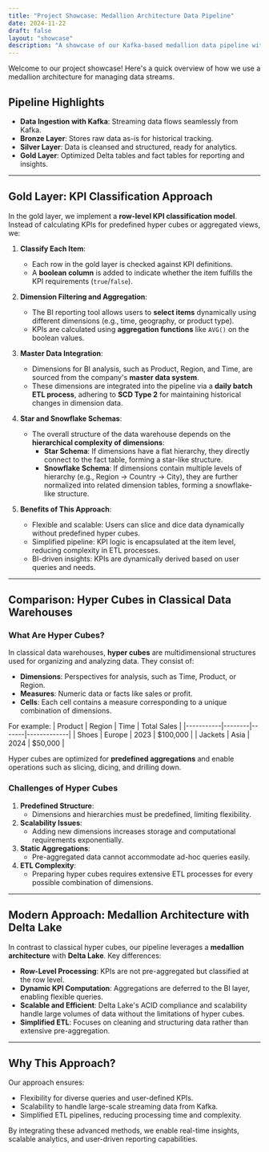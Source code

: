 ```yaml
---
title: "Project Showcase: Medallion Architecture Data Pipeline"
date: 2024-11-22
draft: false
layout: "showcase"
description: "A showcase of our Kafka-based medallion data pipeline with Delta Lake integration."
---
```

Welcome to our project showcase! Here's a quick overview of how we use a medallion architecture for managing data streams.

## Pipeline Highlights

- **Data Ingestion with Kafka**: Streaming data flows seamlessly from Kafka.
- **Bronze Layer**: Stores raw data as-is for historical tracking.
- **Silver Layer**: Data is cleansed and structured, ready for analytics.
- **Gold Layer**: Optimized Delta tables and fact tables for reporting and insights.

---

## Gold Layer: KPI Classification Approach

In the gold layer, we implement a **row-level KPI classification model**. Instead of calculating KPIs for predefined hyper cubes or aggregated views, we:

1. **Classify Each Item**:
   - Each row in the gold layer is checked against KPI definitions.
   - A **boolean column** is added to indicate whether the item fulfills the KPI requirements (`true`/`false`).

2. **Dimension Filtering and Aggregation**:
   - The BI reporting tool allows users to **select items** dynamically using different dimensions (e.g., time, geography, or product type).
   - KPIs are calculated using **aggregation functions** like `AVG()` on the boolean values.

3. **Master Data Integration**:
   - Dimensions for BI analysis, such as Product, Region, and Time, are sourced from the company's **master data system**.
   - These dimensions are integrated into the pipeline via a **daily batch ETL process**, adhering to **SCD Type 2** for maintaining historical changes in dimension data.

4. **Star and Snowflake Schemas**:
   - The overall structure of the data warehouse depends on the **hierarchical complexity of dimensions**:
     - **Star Schema**: If dimensions have a flat hierarchy, they directly connect to the fact table, forming a star-like structure.
     - **Snowflake Schema**: If dimensions contain multiple levels of hierarchy (e.g., Region → Country → City), they are further normalized into related dimension tables, forming a snowflake-like structure.

5. **Benefits of This Approach**:
   - Flexible and scalable: Users can slice and dice data dynamically without predefined hyper cubes.
   - Simplified pipeline: KPI logic is encapsulated at the item level, reducing complexity in ETL processes.
   - BI-driven insights: KPIs are dynamically derived based on user queries and needs.

---

## Comparison: Hyper Cubes in Classical Data Warehouses

### What Are Hyper Cubes?

In classical data warehouses, **hyper cubes** are multidimensional structures used for organizing and analyzing data. They consist of:

- **Dimensions**: Perspectives for analysis, such as Time, Product, or Region.
- **Measures**: Numeric data or facts like sales or profit.
- **Cells**: Each cell contains a measure corresponding to a unique combination of dimensions.

For example:
| Product   | Region | Time  | Total Sales |
|-----------|--------|-------|-------------|
| Shoes     | Europe | 2023  | $100,000    |
| Jackets   | Asia   | 2024  | $50,000     |

Hyper cubes are optimized for **predefined aggregations** and enable operations such as slicing, dicing, and drilling down.

### Challenges of Hyper Cubes

1. **Predefined Structure**:
   - Dimensions and hierarchies must be predefined, limiting flexibility.
2. **Scalability Issues**:
   - Adding new dimensions increases storage and computational requirements exponentially.
3. **Static Aggregations**:
   - Pre-aggregated data cannot accommodate ad-hoc queries easily.
4. **ETL Complexity**:
   - Preparing hyper cubes requires extensive ETL processes for every possible combination of dimensions.

---

## Modern Approach: Medallion Architecture with Delta Lake

In contrast to classical hyper cubes, our pipeline leverages a **medallion architecture** with **Delta Lake**. Key differences:

- **Row-Level Processing**: KPIs are not pre-aggregated but classified at the row level.
- **Dynamic KPI Computation**: Aggregations are deferred to the BI layer, enabling flexible queries.
- **Scalable and Efficient**: Delta Lake's ACID compliance and scalability handle large volumes of data without the limitations of hyper cubes.
- **Simplified ETL**: Focuses on cleaning and structuring data rather than extensive pre-aggregation.

---

## Why This Approach?

Our approach ensures:
- Flexibility for diverse queries and user-defined KPIs.
- Scalability to handle large-scale streaming data from Kafka.
- Simplified ETL pipelines, reducing processing time and complexity.

By integrating these advanced methods, we enable real-time insights, scalable analytics, and user-driven reporting capabilities.
